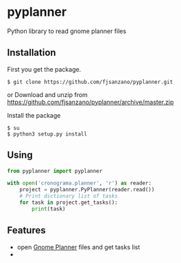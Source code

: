 # pyplanner
Python library to read gnome planner files

## Installation

First you get the package.

    $ git clone https://github.com/fjsanzano/pyplanner.git
    
or Download and unzip from https://github.com/fjsanzano/pyplanner/archive/master.zip

Install the package 
```
$ su
$ python3 setup.py install
``` 

## Using

```python
from pyplanner import pyplanner

with open('cronograma.planner', 'r') as reader:
    project = pyplanner.PyPlanner(reader.read())
    # Print dictionary list of tasks
    for task in project.get_tasks():
        print(task)
```

## Features
* open [Gnome Planner](https://wiki.gnome.org/Apps/Planner/) files and get tasks list
*  